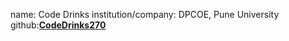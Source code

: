name: Code Drinks
institution/company: DPCOE, Pune University
github:[**CodeDrinks270**](https://github.com/CodeDrinks270)